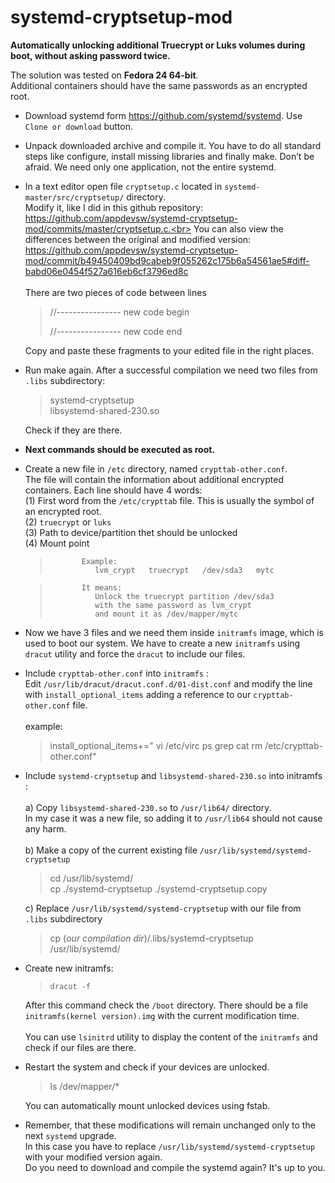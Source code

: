 # systemd-cryptsetup-mod
**Automatically unlocking additional Truecrypt or Luks volumes during boot, without asking password twice.**

The solution was tested on **Fedora 24  64-bit**. <br>
Additional containers should have the same passwords as an encrypted root.

 - Download systemd form https://github.com/systemd/systemd.     Use
    `Clone or download` button.
    
 - Unpack downloaded archive and compile it.     You have to do all
    standard steps like configure, install missing libraries and finally
    make.     Don’t be afraid. We need only one application, not the
    entire systemd.
    
 - In a text editor open file `cryptsetup.c` located in
    `systemd-master/src/cryptsetup/` directory.    
    Modify it, like I did in this github repository: <br>
    	https://github.com/appdevsw/systemd-cryptsetup-mod/commits/master/cryptsetup.c.<br>
    	You can also view the differences between the original and modified version:<br>
    https://github.com/appdevsw/systemd-cryptsetup-mod/commit/b49450409bd9cabeb9f055262c175b6a54561ae5#diff-babd06e0454f527a616eb6cf3796ed8c<br>
    	<br>
    There are two pieces of code between lines
        
	>    //---------------- new code begin     
	>
	>   //---------------- new code end

    Copy and paste these fragments to your edited file in the right places.<br>
    
    
    
 - Run make again. After a successful compilation we need two files
    from `.libs` subdirectory: 
    
    > systemd-cryptsetup	 	
    > libsystemd-shared-230.so
   
    Check if they are there.

 - **Next commands should be executed as root.**

       

 - Create a new file in `/etc` directory, named `crypttab-other.conf`.  
    The file will contain the information about additional encrypted
    containers.     Each line should have 4 words:<br>
           (1) First word from the `/etc/crypttab` file. This is usually the symbol of an encrypted root.<br>
           (2) `truecrypt` or `luks`<br>
           (3) Path to  device/partition thet should be unlocked<br>
           (4) Mount point<br>

	>            Example: 	 
	>               lvm_crypt   truecrypt   /dev/sda3   mytc
	
	>            It means: 
	>               Unlock the truecrypt partition /dev/sda3 
	>               with the same password as lvm_crypt 
	>               and mount it as /dev/mapper/mytc

 - Now we have 3 files and we need them inside `initramfs` image, which is
   used to boot our system.     We have to create a new `initramfs` using
   `dracut` utility and force the `dracut` to include our files.

   

 - Include `crypttab-other.conf` into `initramfs` :<br>
	   Edit `/usr/lib/dracut/dracut.conf.d/01-dist.conf` and modify the line with `install_optional_items` adding a reference to our  `crypttab-other.conf` file. <br><br>
             example: 
               
	> install_optional_items+=" vi /etc/virc ps grep cat rm
	> /etc/crypttab-other.conf"

 - Include `systemd-cryptsetup` and `libsystemd-shared-230.so` into
   initramfs : <br>   
	   a) Copy  `libsystemd-shared-230.so` to `/usr/lib64/`
   directory. <br>
         In my case it was a new file, so adding it to `/usr/lib64` should not cause any harm.<br>    
		b) Make a copy of the current existing file
   `/usr/lib/systemd/systemd-cryptsetup`
   

	> cd /usr/lib/systemd/<br>
	> cp ./systemd-cryptsetup ./systemd-cryptsetup.copy


   c) Replace `/usr/lib/systemd/systemd-cryptsetup` with our file from `.libs`
   subdirectory
    

	>cp (*our compilation dir*)/.libs/systemd-cryptsetup /usr/lib/systemd/

 
 - Create new initramfs:           
	>     dracut -f
	
     After this command check the `/boot` directory. There should be a file                 `initramfs(kernel version).img` with the current modification time.<br>    
     You can use `lsinitrd` utility to display the  content of the `initramfs` and check if our files are there.
     
 - Restart the system and check if your devices are unlocked.
     
    

	> ls /dev/mapper/*

    You can automatically mount unlocked devices using fstab.
     
 - Remember, that these modifications will remain unchanged only to
   the next `systemd` upgrade.<br>
       In this case you have to replace `/usr/lib/systemd/systemd-cryptsetup` with your modified version again.<br>
       Do you need to download and compile the systemd again? It's up to you.

    
